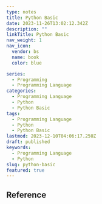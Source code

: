 ```yaml
---
type: notes
title: Python Basic
date: 2023-11-26T13:02:12.342Z
description: ""
linkTitle: Python Basic
nav_weight: 1
nav_icon:
  vendor: bs
  name: book
  color: blue

series:
  - Programming
  - Programming Language
categories:
  - Programming Language
  - Python
  - Python Basic
tags:
  - Programming Language
  - Python
  - Python Basic
lastmod: 2023-12-10T04:06:17.250Z
draft: published
keywords:
  - Programming Language
  - Python
slug: python-basic
featured: true
---
```


## Reference
